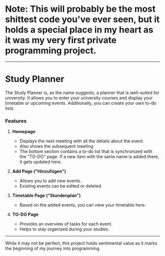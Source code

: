 # **Note:** This will probably be the most shittest code you've ever seen, but it holds a special place in my heart as it was my very first private programming project.

---

# Study Planner

The Study Planner is, as the name suggests, a planner that is well-suited for university. It allows you to enter your university courses and display your timetable or upcoming events. Additionally, you can create your own to-do lists.

### Features

1. **Homepage**
   - Displays the next meeting with all the details about the event.
   - Also shows the subsequent meeting.
   - The bottom section contains a to-do list that is synchronized with the "TO-DO" page. If a new item with the same name is added there, it gets updated here.

2. **Add Page ("Hinzufügen")**
   - Allows you to add new events.
   - Existing events can be edited or deleted.

3. **Timetable Page ("Stundenplan")**
   - Based on the added events, you can view your timetable here.

4. **TO-DO Page**
   - Provides an overview of tasks for each event.
   - Helps to stay organized during your studies.

---

While it may not be perfect, this project holds sentimental value as it marks the beginning of my journey into programming.


